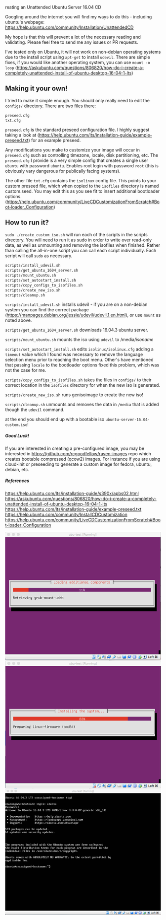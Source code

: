 reating an Unattended Ubuntu Server 16.04 CD

Googling around the internet you will find my ways to do this - including ubuntu's webpage: https://help.ubuntu.com/community/Installation/UnattendedCD

My hope is that this will prevent a lot of the necessary reading and validating.  Please feel free to send me any issues or PR requests.

I've tested only on Ubuntu, it will not work on non-debian operating systems due to the install script using `apt-get` to install `udevil`.  There are simple fixes, if you would like another operating system, you can use `mount -o loop` (https://askubuntu.com/questions/806820/how-do-i-create-a-completely-unattended-install-of-ubuntu-desktop-16-04-1-lts)


## Making it your own!

I tried to make it simple enough.  You should only really need to edit the `configs/` directory.  There are two files there:

```
preseed.cfg
txt.cfg
```

`preseed.cfg` is the standard preseed configuration file.  I highly suggest taking a look at (https://help.ubuntu.com/lts/installation-guide/example-preseed.txt) for an example preseed.

Any modifications you make to customize your image will occur in `preseed.cfg` such as controlling timezone, locale, disk partitioning, etc.  The `preseed.cfg` I provide is a very simple config that creates a single user `ubuntu` with password `ubuntu`.  Enables root login with password `root` (this is obviously vary dangerous for publically facing systems).

The other file `txt.cfg` contains the `isolinux` config file.  This points to your custom preseed file, which when copied to the `isofiles` directory is named custom.seed.  You may edit this as you see fit to insert additional bootloader options. (https://help.ubuntu.com/community/LiveCDCustomizationFromScratch#Boot-loader_Configuration)

## How to run it?

`sudo ./create_custom_iso.sh` will run each of the scripts in the scripts directory.  You will need to run it as sudo in order to write over read-only data, as well as unmounting and removing the isofiles when finished.  Rather than calling the all-in-one script you can call each script individually.  Each script will call `sudo` as necessary.

```
scripts/install_udevil.sh
scripts/get_ubuntu_1604_server.sh
scripts/mount_ubuntu.sh
scripts/set_autostart_install.sh
scripts/copy_configs_to_isofiles.sh
scripts/create_new_iso.sh
scripts/cleanup.sh
```

`scripts/install_udevil.sh` installs udevil - if you are on a non-debian system you can find the correct package (https://manpages.debian.org/jessie/udevil/udevil.1.en.html), or use `mount` as noted above.

`scripts/get_ubuntu_1604_server.sh` downloads 16.04.3 ubuntu server.

`scripts/mount_ubuntu.sh` mounts the iso using `udevil` to /media/_isoname_

`scripts/set_autostart_install.sh` edits `isolinux/isolinux.cfg` adding a `timeout` value which I found was necessary to remove the language selection menu prior to reaching the boot menu.  Other's have mentioned that passing `locale` to the bootloader options fixed this problem, which was not the case for me.

`scripts/copy_configs_to_isofiles.sh` takes the files in `configs/` to their correct location in the `isofiles` directory for when the new iso is generated.

`scripts/create_new_iso.sh` runs genisoimage to create the new iso!

`scripts/cleanup.sh` unmounts and removes the data in `/media` that is added though the `udevil` command.

at the end you should end up with a bootable iso `ubuntu-server-16.04-custom.iso`!

##### Good Luck!

If you are interested in creating a pre-configured image, you may be interested in https://github.com/rcgoodfellow/raven-images repo which creates bootable compressed (qcow2) images.  For instance if you are using cloud-init or preseeding to generate a custom image for fedora, ubuntu, debian, etc.

##### References

https://help.ubuntu.com/lts/installation-guide/s390x/apbs02.html
https://askubuntu.com/questions/806820/how-do-i-create-a-completely-unattended-install-of-ubuntu-desktop-16-04-1-lts
https://help.ubuntu.com/lts/installation-guide/example-preseed.txt
https://help.ubuntu.com/community/InstallCDCustomization
https://help.ubuntu.com/community/LiveCDCustomizationFromScratch#Boot-loader_Configuration

![Alt text](pictures/screenshot1.png?raw=true "Auto installing screenshot #1")
![Alt text](pictures/screenshot2.png?raw=true "Auto installing screenshot #2")
![Alt text](pictures/screenshot3.png?raw=true "Logging in with pre-configured account")
